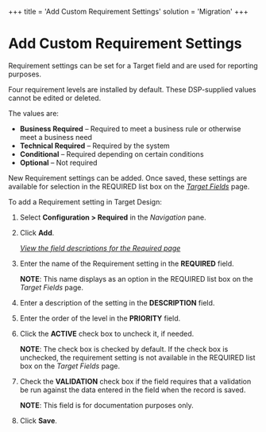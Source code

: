 +++
title = 'Add Custom Requirement Settings'
solution = 'Migration'
+++

# Add Custom Requirement Settings

Requirement settings can be set for a Target field and are used for
reporting purposes.

Four requirement levels are installed by default. These DSP-supplied
values cannot be edited or deleted.

The values are:

  - <span style="font-weight: bold;">Business Required</span> – Required
    to meet a business rule or otherwise meet a business need
  - <span style="font-weight: bold;">Technical Required</span> –
    Required by the system
  - <span style="font-weight: bold;">Conditional</span> – Required
    depending on certain conditions
  - <span style="font-weight: bold;">Optional</span> – Not required

New Requirement settings can be added. Once saved, these settings are
available for selection in the REQUIRED list box on the *[Target
Fields](../Page_Desc/Target_Fields_H_Target_Design.htm)* page.

To add a Requirement setting in Target Design:

1.  Select **Configuration \> Required** in the *Navigation* pane.

2.  Click **Add**.
    
    *[View the field descriptions for the Required
    page](../Page_Desc/Required.htm)*

3.  Enter the name of the Requirement setting in the **REQUIRED** field.
    
    **NOTE**: This name displays as an option in the REQUIRED list box
    on the *Target Fields* page.

4.  Enter a description of the setting in the **DESCRIPTION** field.

5.  Enter the order of the level in the **PRIORITY** field.

6.  Click the **ACTIVE** check box to uncheck it, if needed.
    
    **NOTE**: The check box is checked by default. If the check box is
    unchecked, the requirement setting is not available in the REQUIRED
    list box on the *Target Fields* page.

7.  Check the <span style="font-weight: bold;">VALIDATION</span> check
    box if the field requires that a validation be run against the data
    entered in the field when the record is saved.
    
    <span style="font-weight: bold;">NOTE</span>: This field is for
    documentation purposes only.

8.  Click **Save**.
